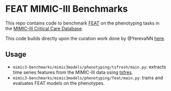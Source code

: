 FEAT MIMIC-III Benchmarks
=========================

This repo contains code to benchmark [FEAT](https://github.com/cavalab/feat) on the phenotyping tasks in the [MIMIC-III Critical Care Database](http://www.nature.com/articles/sdata201635). 

This code builds directly upon the curation work done by @YerevaNN [here](https://github.com/YerevaNN/mimic3-benchmarks).

## Usage


- `mimic3-benchmarks/mimic3models/phenotyping/tsfresh/main.py`: extracts time series features from the MIMIC-III data using [tsfres](tsfresh.readthedocs.io/). 
- `mimic3-benchmarks/mimic3models/phenotyping/feat/main.py`: trains and evaluates FEAT models on the phenotypes. 
